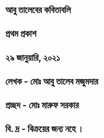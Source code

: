 
# আবু তালেবের কবিতাবলি

# প্রথম প্রকাশ
# ২৯ জানুয়ারি, ২০২১


# লেখক - মোঃ আবু তালেব মজুমদার

# প্রচ্ছদ - মোঃ মারুফ সরকার




# বি. দ্র - বিক্রয়ের জন্য নহে ।
